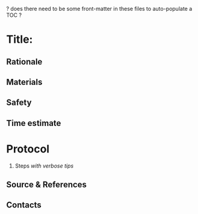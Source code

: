 ? does there need to be some front-matter in these files to auto-populate a TOC ?

# Title:

## Rationale

## Materials

## Safety

## Time estimate

# Protocol
1. Steps
_with verbose tips_

## Source & References

## Contacts
